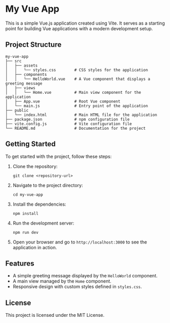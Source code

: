 # My Vue App

This is a simple Vue.js application created using Vite. It serves as a starting point for building Vue applications with a modern development setup.

## Project Structure

```
my-vue-app
├── src
│   ├── assets
│   │   └── styles.css        # CSS styles for the application
│   ├── components
│   │   └── HelloWorld.vue    # A Vue component that displays a greeting message
│   ├── views
│   │   └── Home.vue          # Main view component for the application
│   ├── App.vue               # Root Vue component
│   └── main.js               # Entry point of the application
├── public
│   └── index.html            # Main HTML file for the application
├── package.json              # npm configuration file
├── vite.config.js            # Vite configuration file
└── README.md                 # Documentation for the project
```

## Getting Started

To get started with the project, follow these steps:

1. Clone the repository:
   ```
   git clone <repository-url>
   ```

2. Navigate to the project directory:
   ```
   cd my-vue-app
   ```

3. Install the dependencies:
   ```
   npm install
   ```

4. Run the development server:
   ```
   npm run dev
   ```

5. Open your browser and go to `http://localhost:3000` to see the application in action.

## Features

- A simple greeting message displayed by the `HelloWorld` component.
- A main view managed by the `Home` component.
- Responsive design with custom styles defined in `styles.css`.

## License

This project is licensed under the MIT License.